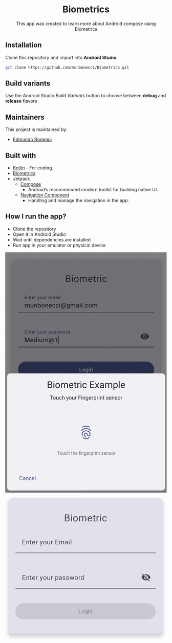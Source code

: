 <h1 align="center">Biometrics</h1> 

<p align="center">
This app was created to learn more about Android compose using Biometrics
</p>

## Installation

Clone this repository and import into **Android Studio**

```bash
git clone https://github.com/munbonecci/Biometrics.git
```

## Build variants

Use the Android Studio *Build Variants* button to choose between **debug** and **release**
flavors

## Maintainers

This project is maintained by:

* [Edmundo Bonequi](http://github.com/munbonecci)

## Built with

- [Kotlin](https://kotlinlang.org/) - For coding.
- [Biometrics](https://www.google.com/url?sa=t&rct=j&q=&esrc=s&source=web&cd=&ved=2ahUKEwid1Yf_yuWDAxWKI0QIHSOBCGYQFnoECB0QAQ&url=https%3A%2F%2Fdeveloper.android.com%2Ftraining%2Fsign-in%2Fbiometric-auth&usg=AOvVaw22cCsU2TGbWKbVju6-Jd3J&opi=89978449)
- Jetpack
    - [Compose](https://developer.android.com/jetpack/compose?gclid=CjwKCAiAzKqdBhAnEiwAePEjkkbfP8b_r6c57F3jtdwOjxWpBbNOXVmpSnAUu4HKCid7KtSvfiiYeRoC1wYQAvD_BwE&gclsrc=aw.ds)
        - Android’s recommended modern toolkit for building native UI.
    - [Navigation Component](https://developer.android.com/guide/navigation/navigation-getting-started)
        - Handling and manage the navigation in the app.

## How I run the app?

- Clone the repository
- Open it in Android Studio
- Wait until dependencies are installed
- Run app in your emulator or physical device

![App Screens](app/app-image.png)
![App Screens](app/app-image2.png)
